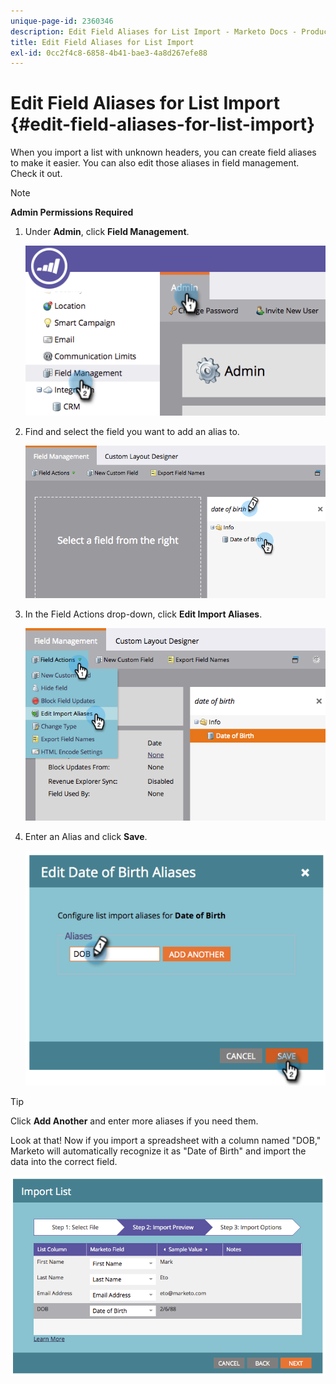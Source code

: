 ```yaml
---
unique-page-id: 2360346
description: Edit Field Aliases for List Import - Marketo Docs - Product Documentation
title: Edit Field Aliases for List Import
exl-id: 0cc2f4c8-6858-4b41-bae3-4a8d267efe88
---
```

# Edit Field Aliases for List Import {#edit-field-aliases-for-list-import}

When you import a list with unknown headers, you can create field aliases to make it easier. You can also edit those aliases in field management. Check it out.

>[!NOTE]
>
>**Admin Permissions Required**

1. Under **Admin**, click **Field Management**.

   ![](assets/image2014-9-19-9-3a56-3a22.png)

1. Find and select the field you want to add an alias to.

   ![](assets/fieldmanagement-findfield.png)

1. In the Field Actions drop-down, click **Edit Import Aliases**.

   ![](assets/fieldmanageemnt-editimport.png)

1. Enter an Alias and click **Save**.

   ![](assets/image2014-9-19-9-3a57-3a1.png)

>[!TIP]
>
>Click **Add Another** and enter more aliases if you need them.

Look at that! Now if you import a spreadsheet with a column named "DOB," Marketo will automatically recognize it as "Date of Birth" and import the data into the correct field.  

![](assets/image2014-9-19-9-3a57-3a20.png)
